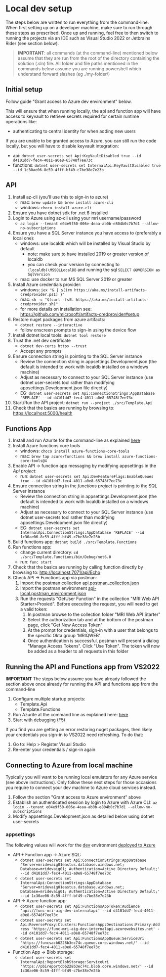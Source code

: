 # Local dev setup

The steps below are written to run everything from the command-line. When first setting up on a developer machine, make sure to run through these steps as prescribed.
Once up and running, feel free to then switch to running the projects via an IDE such as Visual Studio 2022 or Jetbrains Rider (see section below).

> **IMPORTANT**: all commands (at the command-line) mentioned below assume that they are run from the root of the directory containing the solution (.sln) file.
> All folder and file paths mentioned in the commands below assume you are running powershell which understand forward slashes (eg ./my-folder/)

## Initial setup

Follow guide "Grant access to Azure dev environment" below.

This will ensure that when running locally, the api and function app will have access to keyvault to retrieve secrets required for certain runtime operations like:

* authenticating to central identity for when adding new users

If you are unable to be granted access to Azure, you can still run the code locally, but you will have to disable keyvault integration:

* api: `dotnet user-secrets set Api:KeyVaultDisabled true --id d4101dd7-fec4-4011-a0e8-65748f7ee73c`
* functions: `dotnet user-secrets set InternalApi:KeyVaultDisabled true --id 1c30ae06-8c59-4fff-bf49-c7be38e7e23b`

## API

1. Install az-cli (you'll use this to sign-in to azure)
    * mac: `brew update && brew install azure-cli`
    * windows: `choco install azure-cli`
2. Ensure you have dotnet sdk for .net 6 installed
3. Login to Azure using az-cli using your mri username/password
    * `az login --tenant e04e9f50-006e-4eaa-ab0b-e804b0c7b7d1 --allow-no-subscriptions`
4. Ensure you have a SQL Server instance you have access to (preferably a local one):
    * windows: use localdb which will be installed by Visual Studio by default
        * note: make sure to have installed 2019 or greater version of localdb
        * you can check your version by connecting to `(localdb)\MSSQLLocalDB` and running the sql `SELECT @@VERSION as SqlVersion`
    * mac: use docker to run MS SQL Server 2019 or greater
5. Install Azure credentials provider:
   * windows: `iex "& { $(irm https://aka.ms/install-artifacts-credprovider.ps1) }"`
   * mac: `sh -c "$(curl -fsSL https://aka.ms/install-artifacts-credprovider.sh)"`
   * for more details on installation see: <https://github.com/microsoft/artifacts-credprovider#setup>
6. Restore nuget packages from azure artifacts:
   * `dotnet restore --interactive`
   * follow onscreen prompts to sign-in using the device flow
7. Install dotnet local tools: `dotnet tool restore`
8. Trust the .net dev certificate
    * `dotnet dev-certs https --trust`
    * Accept any prompts
9. Ensure connection string is pointing to the SQL Server instance
    * Review the connection string in appsettings.Development.json (the default is intended to work with localdb installed on a windows machine)
    * Adjust as necessary to connect to your SQL Server instance (use dotnet user-secrets tool rather than modifying appsettings.Development.json file directly)
    * EG:  `dotnet user-secrets set Api:ConnectionStrings:AppDatabase 'REPLACE' --id d4101dd7-fec4-4011-a0e8-65748f7ee73c`
10. Start/Run the API project: `dotnet run --project ./src/Template.Api`
11. Check that the basics are running by browsing to: <https://localhost:5000/health>

## Functions App

1. Install and run Azurite for the command-line as explained [here](../tools/azurite/README.md#install-and-run-for-command-line)
2. Install Azure functions core tools
    * windows: `choco install azure-functions-core-tools`
    * mac: `brew tap azure/functions && brew install azure-functions-core-tools@4`
3. Enable API -> function app messaging by modifying appsettings in the _Api project_:
    * run:  `dotnet user-secrets set Api:DevFeatureFlags:EnableQueues true --id d4101dd7-fec4-4011-a0e8-65748f7ee73c`
4. Ensure connection string in the _functions project_ is pointing to the SQL Server instance
    * Review the connection string in appsettings.Development.json (the default is intended to work with localdb installed on a windows machine)
    * Adjust as necessary to connect to your SQL Server instance (use dotnet user-secrets tool rather than modifying appsettings.Development.json file directly)
    * EG:  `dotnet user-secrets set InternalApi:ConnectionStrings:AppDatabase 'REPLACE' --id 1c30ae06-8c59-4fff-bf49-c7be38e7e23b`
5. Build functions app: `dotnet build ./src/Template.Functions`
6. Run functions app:
    * change current directory: `cd ./src/Template.Functions/bin/Debug/net6.0`
    * run: `func start`
7. Check that the basics are running by calling function directly by browsing to: <http://localhost:7071/api/Echo>
8. Check API -> Functions app via postman:
    1. Import the postman collection [api.postman_collection.json](../tests/postman/api.postman_collection.json)
    2. Import the postman environment [api-local.postman_environment.json](../tests/postman/api-local.postman_environment.json)
    3. Run the requests "GetUser Function" in the collection "MRI Web API Starter>Proxied". Before executing the request, you will need to get a valid token:
       1. In postman browse to the collection folder "MRI Web API Starter"
       2. Select the authorization tab and at the bottom of the postman page, click "Get New Access Token"
       3. At the prompt for credentials, sign-in with a user that belongs to the specific Okta group 'MRIQWEB'
       4. Once authentication is successful, postman will present a dialog "Manage Access Tokens". Click "Use Token". The token will now be added as a header to all requests in this folder


## Running the API and Functions app from VS2022

**IMPORTANT** The steps below assume you have already followed the section above once already for running the API and functions app from the command-line

1. Configure multiple startup projects:
   * Template.Api
   * Template.Functions
2. Run Azurite at the command line as explained here: [here](../tools/azurite/README.md#install-and-run-for-command-line)
3. Start with debugging (F5)

If you find you are getting an error restoring nuget packages, then likely your credentials you sign-in to VS2022 need refreshing. To do that:

1. Go to: Help > Register Visual Studio
2. Re-enter your credentials / sign-in again


## Connecting to Azure from local machine

Typically you will want to be running local emulators for any Azure service (see above instructions). Only follow these next steps for those occasions you require 
to connect your dev machine to Azure cloud services instead.

1. Follow the section "Grant access to Azure environment" above
2. Establish an authenticated session by login to Azure with Azure CLI: `az login --tenant e04e9f50-006e-4eaa-ab0b-e804b0c7b7d1 --allow-no-subscriptions`
3. Modify appsettings.Development.json as detailed below using dotnet user-secrets

### appsettings

The following values will work for the [dev](https://github.com/MRI-Software/data-services-gateway/deployments/activity_log?environment=dev) environment 
[deployed to Azure](https://portal.azure.com/#@MRISOFTWARE.onmicrosoft.com/resource/subscriptions/c398eb55-b057-45f9-8fe3-cfb0034418f5/resourceGroups/rg-dev-aig-eastus/overview)

* API + Function app -> Azure SQL:
    * `dotnet user-secrets set Api:ConnectionStrings:AppDatabase 'Server=mridevaig01eastus.database.windows.net; Database=mridevaig01; Authentication=Active Directory Default;' --id d4101dd7-fec4-4011-a0e8-65748f7ee73c`
    * `dotnet user-secrets set InternalApi:ConnectionStrings:AppDatabase 'Server=mridevaig01eastus.database.windows.net; Database=mridevaig01; Authentication=Active Directory Default;' --id 1c30ae06-8c59-4fff-bf49-c7be38e7e23b`
* API -> Azure function app:
    * `dotnet user-secrets set Api:FunctionsAppToken:Audience 'api://func-mri-aig-dev-internalapi' --id d4101dd7-fec4-4011-a0e8-65748f7ee73c`
    * `dotnet user-secrets set Api:ReverseProxy:Clusters:FunctionsApp:Destinations:Primary:Address 'https://func-mri-aig-dev-internalapi.azurewebsites.net' --id d4101dd7-fec4-4011-a0e8-65748f7ee73c`
    * `dotnet user-secrets set Api:FunctionsAppQueue:ServiceUri 'https://funcsacb6228b3ec74c.queue.core.windows.net/' --id d4101dd7-fec4-4011-a0e8-65748f7ee73c`
* Function App -> Blob storage:
    * `dotnet user-secrets set InternalApi:ReportBlobStorage:ServiceUri 'https://pbireportcb6228b3ec74c.blob.core.windows.net/' --id 1c30ae06-8c59-4fff-bf49-c7be38e7e23b`

